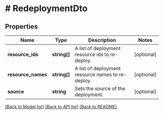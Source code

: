 # # RedeploymentDto

## Properties

Name | Type | Description | Notes
------------ | ------------- | ------------- | -------------
**resource_ids** | **string[]** | A list of deployment resource ids to re-deploy. | [optional] 
**resource_names** | **string[]** | A list of deployment resource names to re-deploy. | [optional] 
**source** | **string** | Sets the source of the deployment. | [optional] 

[[Back to Model list]](../../README.md#documentation-for-models) [[Back to API list]](../../README.md#documentation-for-api-endpoints) [[Back to README]](../../README.md)


